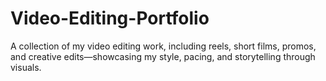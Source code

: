# Video-Editing-Portfolio
A collection of my video editing work, including reels, short films, promos, and creative edits—showcasing my style, pacing, and storytelling through visuals.
